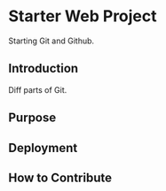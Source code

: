 # Starter Web Project

Starting Git and Github.

## Introduction

Diff parts of Git.

## Purpose

## Deployment

## How to Contribute
